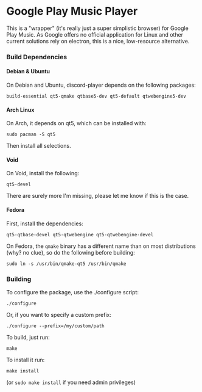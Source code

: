 Google Play Music Player
======

This is a "wrapper" (it's really just a super simplistic browser) for Google Play Music. As Google offers no official application for Linux and other current solutions rely on electron, this is a nice, low-resource alternative.

### Build Dependencies

#### Debian & Ubuntu

On Debian and Ubuntu, discord-player depends on the following packages:

`build-essential qt5-qmake qtbase5-dev qt5-default qtwebengine5-dev`

#### Arch Linux

On Arch, it depends on qt5, which can be installed with:

`sudo pacman -S qt5`

Then install all selections.

#### Void

On Void, install the following:

`qt5-devel`

There are surely more I'm missing, please let me know if this is the case.

#### Fedora

First, install the dependencies:

`qt5-qtbase-devel qt5-qtwebengine qt5-qtwebengine-devel`

On Fedora, the `qmake` binary has a different name than on most distributions (why? no clue), so do the following before building:

`sudo ln -s /usr/bin/qmake-qt5 /usr/bin/qmake`

### Building

To configure the package, use the ./configure script:

    ./configure

Or, if you want to specify a custom prefix:

    ./configure --prefix=/my/custom/path

To build, just run:

    make

To install it run:

    make install

(or `sudo make install` if you need admin privileges)
